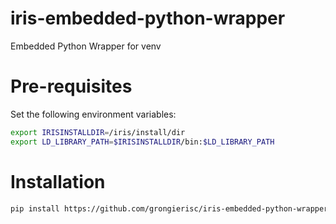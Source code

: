 # iris-embedded-python-wrapper
Embedded Python Wrapper for venv

# Pre-requisites

Set the following environment variables:

```bash
export IRISINSTALLDIR=/iris/install/dir
export LD_LIBRARY_PATH=$IRISINSTALLDIR/bin:$LD_LIBRARY_PATH
```

# Installation  

```bash
pip install https://github.com/grongierisc/iris-embedded-python-wrapper/releases/download/v0.0.3/iris-0.0.3-py3-none-any.whl
```
